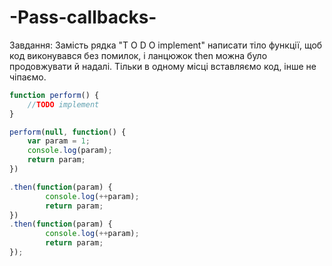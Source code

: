 # -Pass-callbacks-

Завдання:
Замість рядка "T O D O implement"
написати тіло функції, щоб код виконувався без помилок, і ланцюжок then можна було продовжувати й надалі.
Тільки в одному місці вставляємо код, інше не чіпаємо.

```javascript
function perform() {
    //TODO implement
}

perform(null, function() {
    var param = 1;
    console.log(param);
    return param;
})

.then(function(param) {
        console.log(++param);
        return param;
})
.then(function(param) {
        console.log(++param);
        return param;
});
```


